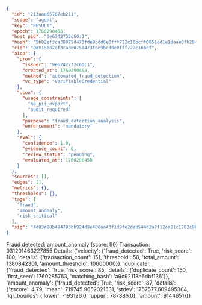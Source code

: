 ```json
{
  "id": "213aaa65767eb211",
  "scope": "agent",
  "key": "RESULT",
  "epoch": 1760290458,
  "host_pid": "9e6742732c60:1",
  "hash": "5b82ef3ca38075d473fde9bdd6e0fff722c16bcff0651ed1e1daae0fb294186d",
  "cid": "QmV15b82ef3ca38075d473fde9bdd6e0fff722c16bcf",
  "aicp": {
    "prov": {
      "issuer": "9e6742732c60:1",
      "created_at": 1760290458,
      "method": "automated_fraud_detection",
      "vc_type": "VerifiableCredential"
    },
    "ucon": {
      "usage_constraints": [
        "no_pii_export",
        "audit_required"
      ],
      "purpose": "fraud_detection_analysis",
      "enforcement": "mandatory"
    },
    "eval": {
      "confidence": 1.0,
      "evidence_count": 0,
      "review_status": "pending",
      "evaluated_at": 1760290458
    }
  },
  "sources": [],
  "edges": [],
  "metrics": {},
  "thresholds": {},
  "tags": [
    "fraud",
    "amount_anomaly",
    "risk_critical"
  ],
  "sig": "4d03e88b494783bb924d9e486aa43f1d9fe2deb544d2a7f12ea21c1282c9829a"
}
```

Fraud detected: amount_anomaly (score: 90)
Transaction: 031201463227855
Details: {'velocity': {'fraud_detected': True, 'risk_score': 100, 'details': {'transaction_count': 151, 'threshold': 50, 'total_amount': 1380842301, 'amount_threshold': 10000000}}, 'duplicate': {'fraud_detected': True, 'risk_score': 85, 'details': {'duplicate_count': 150, 'first_seen': 1760285763, 'matching_hash': 'a9c92113e6dbf136'}}, 'amount_anomaly': {'fraud_detected': True, 'risk_score': 87, 'details': {'zscore': 4.79, 'mean': 719745.9652321531, 'stdev': 1757577.609495364, 'iqr_bounds': {'lower': -193126.0, 'upper': 787386.0}, 'amount': 9144651}}}